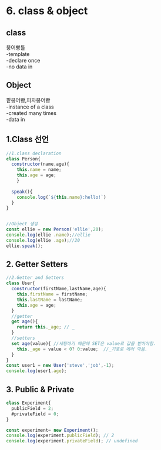 # 6. class & object

## class 

붕어빵틀  
-template  
-declare once   
-no data in 

## Object

팥붕어빵,피자붕어빵  
-instance of a class  
-created many times  
-data in

## 1.Class 선언

```javascript
//1.class declaration
class Person{
  constructor(name,age){
    this.name = name;
    this.age = age;
    }
    
  speak(){
    console.log(`${this.name}:hello!`)
  }
}


//Object 생성
const ellie = new Person('ellie',20);
console.log(ellie .name);//ellie
console.log(ellie .age);//20
ellie.speak();
```

## 2. Getter Setters

```javascript
//2.Getter and Setters
class User{
  constructor(firstName,lastName,age){
    this.firstName = firstName;
    this.lastName = lastName;
    this.age = age;
  }
  //getter
  get age(){
    return this._age; // _ 
  }
  //setters 
  set age(value){ //세팅하기 때문에 SET은 value로 값을 받아야함.
    this._age = value < 0? 0:value;  //_기호로 에러 막음.
  }
}
const user1 = new User('steve','job',-1);
console.log(user1.age); 
```

## 3. Public & Private 

```javascript
class Experiment{
  publicField = 2;
  #privateField = 0;
}

const experiment= new Experiment();
console.log(experiment.publicField); // 2 
console.log(experiment.privateField); // undefined
```

